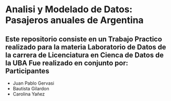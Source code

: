 # Analisi y Modelado de Datos: Pasajeros anuales de Argentina

Este repositorio consiste en un Trabajo Practico realizado para la materia Laboratorio de Datos de la carrera de Licenciatura en Cienca de Datos de la UBA
Fue realizado en conjunto por:
Participantes
---------------
  * Juan Pablo Gervasi
  * Bautista Gilardon
  * Carolina Yañez
